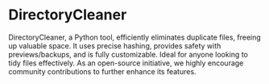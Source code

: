 # DirectoryCleaner
DirectoryCleaner, a Python tool, efficiently eliminates duplicate files, freeing up valuable space. It uses precise hashing, provides safety with previews/backups, and is fully customizable. Ideal for anyone looking to tidy files effectively. As an open-source initiative, we highly encourage community contributions to further enhance its features.
